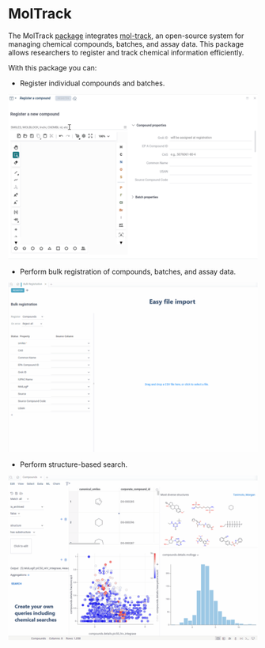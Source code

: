 # MolTrack

The MolTrack [package](https://datagrok.ai/help/develop/develop#packages) integrates [mol-track](https://github.com/datagrok-ai/mol-track), an open-source system for managing chemical compounds, batches, and assay data. This package allows researchers to register and track chemical information efficiently.

With this package you can:

* Register individual compounds and batches.

![Single compound/batch registration](images/mol-track-single-registration.gif)

* Perform bulk registration of compounds, batches, and assay data.

![Bulk registration](images/moltrack_bulk_registration.gif)

* Perform structure-based search.

![Structure-based search](images/moltrack_searches.gif)

